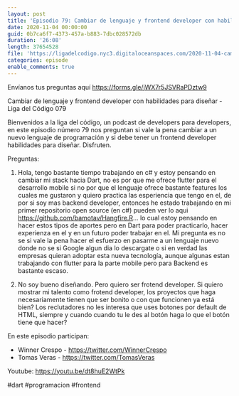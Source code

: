 ```yaml
---
layout: post
title: 'Episodio 79: Cambiar de lenguaje y frontend developer con habilidades para diseñar'
date: 2020-11-04 00:00:00
guid: 0b7ca6f7-4373-457a-b883-7dbc028572db
duration: '26:08'
length: 37654528
file: 'https://ligadelcodigo.nyc3.digitaloceanspaces.com/2020-11-04-cambiar-de-lenguaje-y-frontend-developer-con-habilidades-para-disenar.mp3'
categories: episode
enable_comments: true
---
```


Envíanos tus preguntas aquí https://forms.gle/jWX7r5JSVRaPDztw9

Cambiar de lenguaje y frontend developer con habilidades para diseñar  - Liga del Código 079

Bienvenidos a la liga del código, un podcast de developers para developers, en este episodio número 79 nos preguntan  si vale la pena cambiar a un nuevo lenguaje de programación y si debe tener un frontend developer habilidades para diseñar. Disfruten.

Preguntas:
1) Hola, tengo bastante tiempo trabajando en c# y estoy pensando en cambiar mi stack  hacia Dart, no es por que me ofrece flutter para el desarrollo mobile si no por que el lenguaje ofrece bastante features los cuales me gustaron y quiero practica las esperiencia que tengo en el, de por si soy mas backend developer, entonces he estado trabajando en mi primer repositorio open source (en c#) pueden ver lo aqui https://github.com/bamotav/Hangfire.R... lo cual estoy pensando en hacer estos tipos de aportes pero en Dart para poder practicarlo, hacer experienza en el y en un futuro poder trabajar en el.
Mi pregunta es no se si vale la pena hacer el esfuerzo en pasarme a un lenguaje nuevo donde no se si Google algun dia lo descargate o si en verdad las empresas quieran adoptar esta nueva tecnología, aunque algunas estan trabajando con flutter para la parte mobile pero para Backend es bastante escaso.


2) No soy bueno diseñando. Pero quiero ser frotend developer. Si quiero mostrar mi talento como frotend developer, los proyectos que haga necesariamente tienen que ser bonito o con que funcionen ya está bien? Los reclutadores no les interesa que uses  botones por default de HTML, siempre y cuando cuando tu le des al botón haga lo que el botón tiene que hacer?

En este episodio participan:

- Winner Crespo - https://twitter.com/WinnerCrespo
- Tomas Veras - https://twitter.com/TomasVeras


Youtube: https://youtu.be/dt8huE2WtPk

#dart #programacion #frontend
